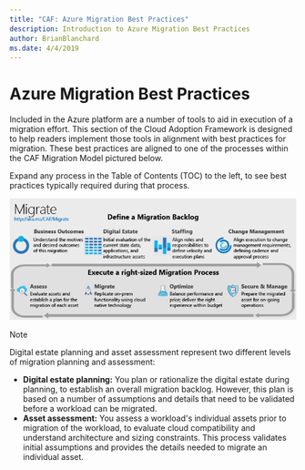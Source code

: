 ```yaml
---
title: "CAF: Azure Migration Best Practices"
description: Introduction to Azure Migration Best Practices
author: BrianBlanchard
ms.date: 4/4/2019
---
```


# Azure Migration Best Practices

Included in the Azure platform are a number of tools to aid in execution of a migration effort. This section of the Cloud Adoption Framework is designed to help readers implement those tools in alignment with best practices for migration. These best practices are aligned to one of the processes within the CAF Migration Model pictured below.

Expand any process in the Table of Contents (TOC) to the left, to see best practices typically required during that process.

![CAF Migration Model](../../_images/operational-transformation-migrate.png)

> [!Note]
> Digital estate planning and asset assessment represent two different levels of migration planning and assessment:
>
> - **Digital estate planning:** You plan or rationalize the digital estate during planning, to establish an overall migration backlog. However, this plan is based on a number of assumptions and details that need to be validated before a workload can be migrated.
> - **Asset assessment:** You assess a workload's individual assets prior to migration of the workload, to evaluate cloud compatibility and understand architecture and sizing constraints. This process validates initial assumptions and provides the details needed to migrate an individual asset.
